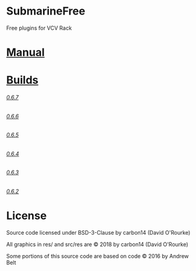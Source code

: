 # SubmarineFree
Free plugins for VCV Rack

# [Manual](https://github.com/david-c14/SubmarineFree/blob/master/manual/index.md)

# [Builds](https://github.com/david-c14/SubmarineFree/releases/tag/v0.6.7)
###### [0.6.7](https://github.com/david-c14/SubmarineFree/releases/tag/v0.6.7)
###### [0.6.6](https://github.com/david-c14/SubmarineFree/issues/20)
###### [0.6.5](https://github.com/david-c14/SubmarineFree/issues/19)
###### [0.6.4](https://github.com/david-c14/SubmarineFree/issues/14)
###### [0.6.3](https://github.com/david-c14/SubmarineFree/issues/9)
###### [0.6.2](https://github.com/david-c14/SubmarineFree/issues/4)

# License
Source code licensed under BSD-3-Clause by carbon14 (David O'Rourke)

All graphics in res/ and src/res are © 2018 by carbon14 (David O'Rourke)

Some portions of this source code are based on code © 2016 by Andrew Belt
